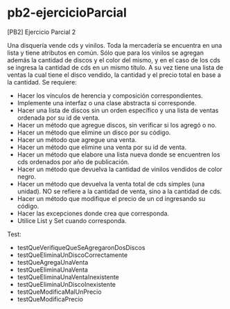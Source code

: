 # pb2-ejercicioParcial
[PB2] Ejercicio Parcial 2

Una disquería vende cds y vinilos. Toda la mercadería se encuentra en una lista y tiene atributos en común. Sólo que para los vinilos se agregan además la cantidad de discos y el color del mismo, y en el caso de los cds se ingresa la cantidad de cds en un mismo título.
A su vez tiene una lista de ventas la cual tiene el disco vendido, la cantidad y el precio total en base a la cantidad. Se requiere:

- Hacer los vínculos de herencia y composición correspondientes.
- Implemente una interfaz o una clase abstracta si corresponde.
- Hacer una lista de discos sin un orden específico y una lista de ventas ordenada por su id de venta.
- Hacer un método que agregue discos, sin verificar si los agregó o no.
- Hacer un método que elimine un disco por su código.
- Hacer un método que agregue una venta.
- Hacer un método que elimine una venta por su id de venta.
- Hacer un método que elabore una lista nueva donde se encuentren los cds ordenados por año de publicación.
- Hacer un método que devuelva la cantidad de vinilos vendidos de color negro.
- Hacer un método que devuelva la venta total de cds simples (una unidad). NO se refiere a la cantidad de venta, sino a la cantidad de cds.
- Hacer un método que modifique el precio de un cd ingresando su código.
- Hacer las excepciones donde crea que corresponda.
- Utilice List y Set cuando corresponda.

Test:
- testQueVerifiqueQueSeAgregaronDosDiscos
- testQueEliminaUnDiscoCorrectamente
- testQueAgregaUnaVenta
- testQueEliminaUnaVenta
- testQueEliminaUnaVentaInexistente
- testQueEliminaUnDiscoInexistente
- testQueModificaMalUnPrecio
- testQueModificaPrecio
